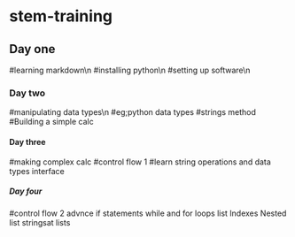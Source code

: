 # stem-training
## Day one
 #learning markdown\n 
 #installing python\n
 #setting up software\n

### Day two
 #manipulating data types\n
  #eg;python data types
    #strings method
  #Building a simple calc

#### Day three
#making complex calc
#control flow 1
#learn string operations and data types interface

##### Day four
#control flow 2
advnce if statements
while and for loops
list
Indexes
Nested list
stringsat lists
